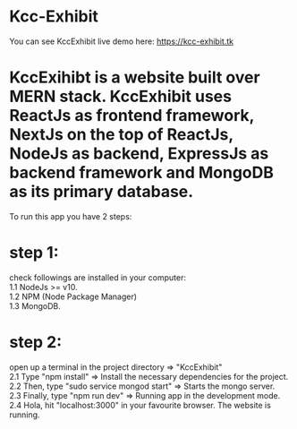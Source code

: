 # Kcc-Exhibit

You can see KccExhibit live demo here: https://kcc-exhibit.tk

# KccExihibt is a website built over MERN stack. KccExhibit uses ReactJs as frontend framework, NextJs on the top of ReactJs, NodeJs as backend, ExpressJs as backend framework and MongoDB as its primary database.

To run this app you have 2 steps:

# step 1:
check followings are installed in your computer:<br />
      1.1 NodeJs >= v10.<br />
      1.2 NPM (Node Package Manager)<br />
      1.3 MongoDB.<br />
      
# step 2:
open up a terminal in the project directory => "KccExhibit"<br />
      2.1 Type "npm install" => Install the necessary dependencies for the project.<br />
      2.2 Then, type "sudo service mongod start" => Starts the mongo server.<br />
      2.3 Finally, type "npm run dev" => Running app in the development mode.<br />
      2.4 Hola, hit "localhost:3000" in your favourite browser. The website is running.<br />
